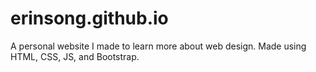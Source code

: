 # erinsong.github.io
A personal website I made to learn more about web design. Made using HTML, CSS, JS, and Bootstrap.
